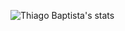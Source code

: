 ![Thiago Baptista's stats](https://github-readme-stats.vercel.app/api?username=thiagobapt&show_icons=true&theme=transparent)
